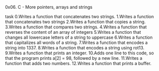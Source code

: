0x06. C - More pointers, arrays and strings

task 0.Writes a function that concatenates two strings.
1.Writes a function that concatenates two strings
2.Writes a function that copies a string.
3.Writes a function that compares two strings.
4.Writes a function that reverses the content of an array of integers
5.Writes a function that changes all lowercase letters of a string to uppercase
6.Writes a function that capitalizes all words of a string.
7.Writes a function that encodes a string into 1337.
8.Writes a function that encodes a string using rot13.
9.Writes a function that prints an integer.
10.Adds one line to this code, so that the program prints a[2] = 98, followed by a new line.
11.Writes a function that adds two numbers.
12.Writes a function that prints a buffer.
